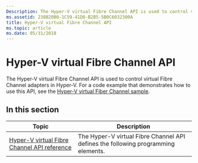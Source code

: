 ```yaml
---
Description: The Hyper-V virtual Fibre Channel API is used to control virtual Fibre Channel adapters in Hyper-V.
ms.assetid: 238B20B0-1C59-41D0-B2B5-5B0C6032300A
title: Hyper-V virtual Fibre Channel API
ms.topic: article
ms.date: 05/31/2018
---
```


# Hyper-V virtual Fibre Channel API

The Hyper-V virtual Fibre Channel API is used to control virtual Fibre Channel adapters in Hyper-V. For a code example that demonstrates how to use this API, see the [Hyper-V virtual Fiber Channel sample](http://go.microsoft.com/fwlink/p/?LinkID=266508).

## In this section



| Topic                                                                                                      | Description                                                                                  |
|------------------------------------------------------------------------------------------------------------|----------------------------------------------------------------------------------------------|
| [Hyper-V virtual Fibre Channel API reference](hyper-v-virtual-fiber-channels-api-reference.md)<br/> | The Hyper-V virtual Fibre Channel API defines the following programming elements.<br/> |



 

 

 




